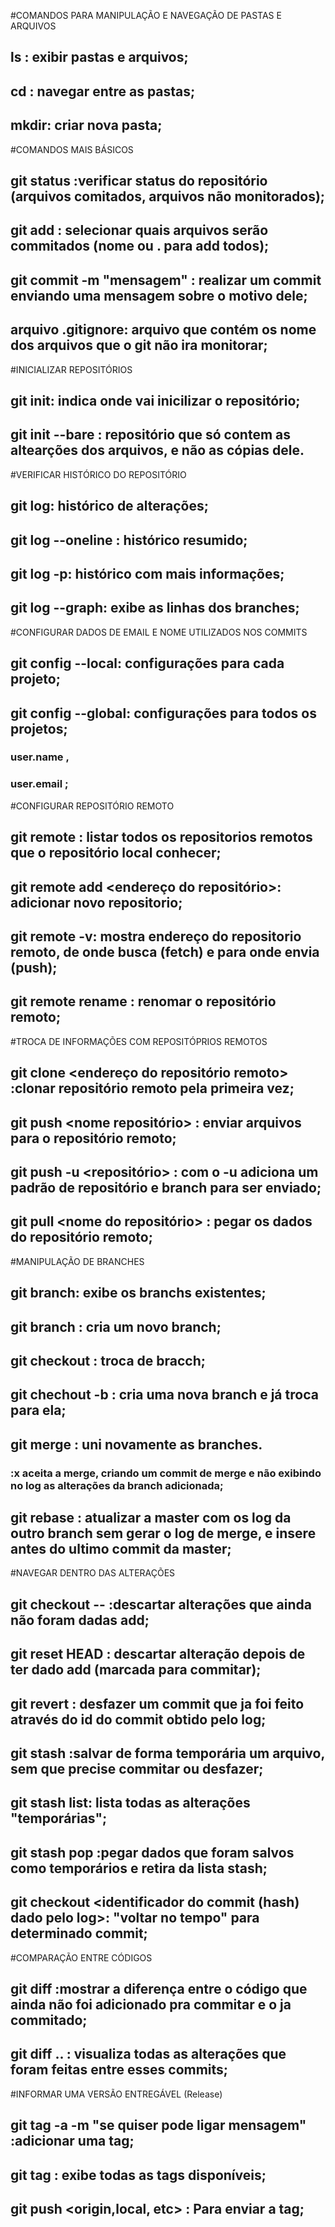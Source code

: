 #COMANDOS PARA MANIPULAÇÃO E NAVEGAÇÃO DE PASTAS E ARQUIVOS
## ls : exibir pastas e arquivos;
## cd : navegar entre as pastas;
## mkdir: criar nova pasta;

#COMANDOS MAIS BÁSICOS
## git status :verificar status do repositório (arquivos comitados, arquivos não monitorados);
## git add : selecionar quais arquivos serão commitados (nome ou . para add todos);
## git commit -m "mensagem" : realizar um commit enviando uma mensagem sobre o motivo dele;
## arquivo .gitignore: arquivo que contém os nome dos arquivos que o git não ira monitorar;

#INICIALIZAR REPOSITÓRIOS
## git init: indica onde vai inicilizar o repositório;
## git init --bare : repositório que só contem as altearções dos arquivos, e não as cópias dele.


#VERIFICAR HISTÓRICO DO REPOSITÓRIO
## git log: histórico de alterações;
## git log --oneline : histórico resumido;
## git log -p: histórico com mais informações;
## git log --graph: exibe as linhas dos branches;

#CONFIGURAR DADOS DE EMAIL E NOME UTILIZADOS NOS COMMITS
## git config --local: configurações para cada projeto;
## git config --global: configurações para todos os projetos;
###	user.name <nome>,
###	user.email <email de login do git>;


#CONFIGURAR REPOSITÓRIO REMOTO
## git remote : listar todos os repositorios remotos que o repositório local conhecer;
## git remote add <nome repositorio> <endereço do repositório>: adicionar novo repositorio;
## git remote -v: mostra endereço do repositorio remoto, de onde busca (fetch) e para onde envia (push);
## git remote rename <nome antigo> <nome novo>: renomar o repositório remoto;

#TROCA DE INFORMAÇÕES COM REPOSITÓPRIOS REMOTOS
## git clone <endereço do repositório remoto> <nome da pasta que ele vai criar> :clonar repositório remoto pela primeira vez;
## git push <nome repositório> <branch>: enviar arquivos para o repositório remoto;
## git push -u <repositório> <branch> : com o -u adiciona um padrão de repositório e branch para ser enviado;
## git pull <nome do repositório> <branch> : pegar os dados do repositório remoto;

#MANIPULAÇÃO DE BRANCHES
## git branch: exibe os branchs existentes;
## git branch <nome>: cria um novo branch;
## git checkout <nome>: troca de bracch;
## git chechout -b <nome>: cria uma nova branch e já troca para ela;
## git merge <nome da branch que quero dar o merge>: uni novamente as branches.
###	:x aceita a merge, criando um commit de merge e não exibindo no log as alterações da branch adicionada;
## git rebase <branch que quero>: atualizar a master com os log da outro branch sem gerar o log de merge, e insere antes do ultimo commit da master;

#NAVEGAR DENTRO DAS ALTERAÇÕES
## git checkout -- <nome arquivo que quero desfazer> :descartar alterações que ainda não foram dadas add;
## git reset HEAD <nome ro arquivo>: descartar alteração depois de ter dado add (marcada para commitar);
## git revert <id do commit>: desfazer um commit que ja foi feito através do id do commit obtido pelo log;
## git stash :salvar de forma temporária um arquivo, sem que precise commitar ou desfazer;
## git stash list: lista todas as alterações "temporárias";
## git stash pop :pegar dados que foram salvos como temporários e retira da lista stash;
## git checkout <identificador do commit (hash) dado pelo log>: "voltar no tempo" para determinado commit;

#COMPARAÇÃO ENTRE CÓDIGOS
## git diff :mostrar a diferença entre o código que ainda não foi adicionado pra commitar e o ja commitado;
## git diff <commit inicial>..<commit final> : visualiza todas as alterações que foram feitas entre esses commits;

#INFORMAR UMA VERSÃO ENTREGÁVEL (Release)
## git tag -a <nome versao> -m "se quiser pode ligar mensagem" :adicionar uma tag;
## git tag : exibe todas as tags disponíveis;
## git push <origin,local, etc> <nome da tag> : Para enviar a tag;